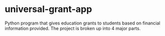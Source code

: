 # universal-grant-app

Python program that gives education grants to students based on financial information provided.
The project is broken up into 4 major parts.  
